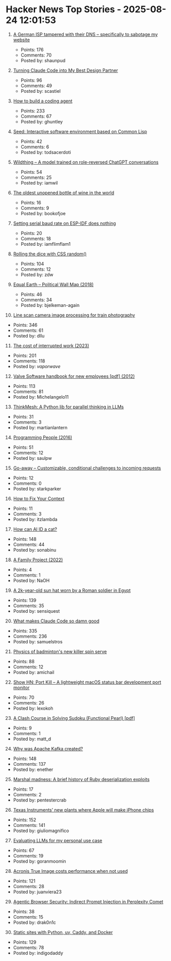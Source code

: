 # Hacker News Top Stories - 2025-08-24 12:01:53

1. [A German ISP tampered with their DNS – specifically to sabotage my website](https://lina.sh/blog/telefonica-sabotages-me)
   - Points: 176
   - Comments: 70
   - Posted by: shaunpud

2. [Turning Claude Code into My Best Design Partner](https://betweentheprompts.com/design-partner/)
   - Points: 96
   - Comments: 49
   - Posted by: scastiel

3. [How to build a coding agent](https://ghuntley.com/agent/)
   - Points: 233
   - Comments: 67
   - Posted by: ghuntley

4. [Seed: Interactive software environment based on Common Lisp](https://github.com/phantomics/seed)
   - Points: 42
   - Comments: 6
   - Posted by: todsacerdoti

5. [Wildthing – A model trained on role-reversed ChatGPT conversations](https://youaretheassistantnow.com/)
   - Points: 54
   - Comments: 25
   - Posted by: iamwil

6. [The oldest unopened bottle of wine in the world](https://www.openculture.com/2025/08/the-oldest-unopened-bottle-of-wine-in-the-world.html)
   - Points: 16
   - Comments: 9
   - Posted by: bookofjoe

7. [Setting serial baud rate on ESP-IDF does nothing](https://atomic14.substack.com/p/this-number-does-nothing)
   - Points: 20
   - Comments: 18
   - Posted by: iamflimflam1

8. [Rolling the dice with CSS random()](https://webkit.org/blog/17285/rolling-the-dice-with-css-random/)
   - Points: 104
   - Comments: 12
   - Posted by: zdw

9. [Equal Earth – Political Wall Map (2018)](https://equal-earth.com/index.html)
   - Points: 46
   - Comments: 34
   - Posted by: bjelkeman-again

10. [Line scan camera image processing for train photography](https://daniel.lawrence.lu/blog/y2025m09d21/)
   - Points: 346
   - Comments: 61
   - Posted by: dllu

11. [The cost of interrupted work (2023)](https://blog.oberien.de/2023/11/05/23-minutes-15-seconds.html)
   - Points: 201
   - Comments: 118
   - Posted by: _vaporwave_

12. [Valve Software handbook for new employees [pdf] (2012)](https://cdn.akamai.steamstatic.com/apps/valve/Valve_NewEmployeeHandbook.pdf)
   - Points: 113
   - Comments: 81
   - Posted by: Michelangelo11

13. [ThinkMesh: A Python lib for parallel thinking in LLMs](https://github.com/martianlantern/ThinkMesh)
   - Points: 31
   - Comments: 3
   - Posted by: martianlantern

14. [Programming People (2016)](https://leftoversalad.com/c/015_programmingpeople/)
   - Points: 51
   - Comments: 12
   - Posted by: saulpw

15. [Go-away – Customizable, conditional challenges to incoming requests](https://git.gammaspectra.live/git/go-away/wiki/Challenges)
   - Points: 12
   - Comments: 0
   - Posted by: starkparker

16. [How to Fix Your Context](https://www.dbreunig.com/2025/06/26/how-to-fix-your-context.html)
   - Points: 11
   - Comments: 3
   - Posted by: itzlambda

17. [How can AI ID a cat?](https://www.quantamagazine.org/how-can-ai-id-a-cat-an-illustrated-guide-20250430/)
   - Points: 148
   - Comments: 44
   - Posted by: sonabinu

18. [A Family Project (2022)](https://bittersoutherner.com/feature/2022/a-family-project)
   - Points: 4
   - Comments: 1
   - Posted by: NaOH

19. [A 2k-year-old sun hat worn by a Roman soldier in Egypt](https://www.smithsonianmag.com/smart-news/a-2000-year-old-sun-hat-worn-by-a-roman-soldier-in-egypt-goes-on-view-after-a-century-in-storage-180987192/)
   - Points: 139
   - Comments: 35
   - Posted by: sensiquest

20. [What makes Claude Code so damn good](https://minusx.ai/blog/decoding-claude-code/)
   - Points: 335
   - Comments: 236
   - Posted by: samuelstros

21. [Physics of badminton's new killer spin serve](https://arstechnica.com/science/2025/08/physics-of-badmintons-new-killer-spin-serve/)
   - Points: 88
   - Comments: 12
   - Posted by: amichail

22. [Show HN: Port Kill – A lightweight macOS status bar development port monitor](https://github.com/kagehq/port-kill)
   - Points: 70
   - Comments: 26
   - Posted by: lexokoh

23. [A Clash Course in Solving Sudoku (Functional Pearl) [pdf]](https://unsafeperform.io/papers/2025-hs-clash-sudoku/2025-hs-clash-sudoku.pdf)
   - Points: 9
   - Comments: 1
   - Posted by: matt_d

24. [Why was Apache Kafka created?](https://bigdata.2minutestreaming.com/p/why-was-apache-kafka-created)
   - Points: 148
   - Comments: 137
   - Posted by: enether

25. [Marshal madness: A brief history of Ruby deserialization exploits](https://blog.trailofbits.com/2025/08/20/marshal-madness-a-brief-history-of-ruby-deserialization-exploits/)
   - Points: 17
   - Comments: 2
   - Posted by: pentestercrab

26. [Texas Instruments’ new plants where Apple will make iPhone chips](https://www.cnbc.com/2025/08/22/apple-will-make-chips-at-texas-instruments-60-billion-us-project.html)
   - Points: 152
   - Comments: 141
   - Posted by: giuliomagnifico

27. [Evaluating LLMs for my personal use case](https://darkcoding.net/software/personal-ai-evals-aug-2025/)
   - Points: 67
   - Comments: 19
   - Posted by: goranmoomin

28. [Acronis True Image costs performance when not used](https://randomascii.wordpress.com/2025/05/26/acronis-true-image-costs-performance-when-not-used/)
   - Points: 121
   - Comments: 28
   - Posted by: juanviera23

29. [Agentic Browser Security: Indirect Prompt Injection in Perplexity Comet](https://brave.com/blog/comet-prompt-injection/)
   - Points: 38
   - Comments: 15
   - Posted by: drak0n1c

30. [Static sites with Python, uv, Caddy, and Docker](https://nkantar.com/blog/2025/08/static-python-uv-caddy-docker/)
   - Points: 129
   - Comments: 78
   - Posted by: indigodaddy

